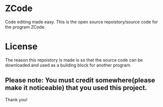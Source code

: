 # ZCode
Code editing made easy.
This is the open source repoistory/source code for the program ZCode.
# License
The reason this repoistory is made is so that the source code can be downloaded and used as a building block for another program.
## Please note: You must credit somewhere(please make it noticeable) that you used this project.
Thank you!


